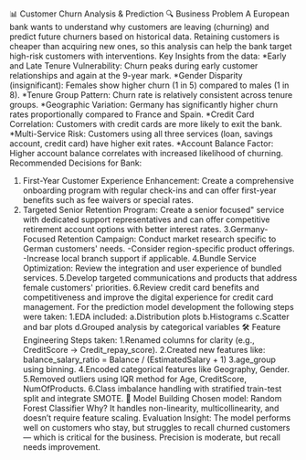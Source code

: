 📊 Customer Churn Analysis & Prediction
🔍 Business Problem
A European bank wants to understand why customers are leaving (churning) and predict future churners based on historical data. Retaining customers is cheaper than acquiring new ones, so this analysis can help the bank target high-risk customers with interventions.
Key Insights from the data:
*Early and Late Tenure Vulnerability: Churn peaks during early customer relationships and again at the 9-year mark.
*Gender Disparity (insignificant): Females show higher churn (1 in 5) compared to males (1 in 8).
*Tenure Group Pattern: Churn rate is relatively consistent across tenure groups.
*Geographic Variation: Germany has significantly higher churn rates proportionally compared to France and Spain.
*Credit Card Correlation: Customers with credit cards are more likely to exit the bank.
*Multi-Service Risk: Customers using all three services (loan, savings account, credit card) have higher exit rates.
*Account Balance Factor: Higher account balance correlates with increased likelihood of churning.
Recommended Decisions for Bank:
1. First-Year Customer Experience Enhancement: Create a comprehensive onboarding program with regular check-ins and can offer first-year benefits such as fee waivers or special rates.
2. Targeted Senior Retention Program: Create a senior focused" service with dedicated support representatives and can offer competitive retirement account options with better interest rates.
3.Germany-Focused Retention Campaign: Conduct market research specific to German customers' needs.
-Consider region-specific product offerings.
-Increase local branch support if applicable.
4.Bundle Service Optimization: Review the integration and user experience of bundled services.
5.Develop targeted communications and products that address female customers' priorities.
6.Review credit card benefits and competitiveness and improve the digital experience for credit card management.
For the prediction model development the following steps were taken:
1.EDA included:
a.Distribution plots
b.Histograms
c.Scatter and bar plots
d.Grouped analysis by categorical variables
🛠️ Feature Engineering
Steps taken:
1.Renamed columns for clarity (e.g., CreditScore → Credit_repay_score).
2.Created new features like:
balance_salary_ratio = Balance / (EstimatedSalary + 1)
3.age_group using binning.
4.Encoded categorical features like Geography, Gender.
5.Removed outliers using IQR method for Age, CreditScore, NumOfProducts.
6.Class imbalance handling with stratified train-test split and integrate SMOTE.
🤖 Model Building
Chosen model: Random Forest Classifier
Why? It handles non-linearity, multicollinearity, and doesn’t require feature scaling.
Evaluation Insight: The model performs well on customers who stay, but struggles to recall churned customers — which is critical for the business. Precision is moderate, but recall needs improvement.
